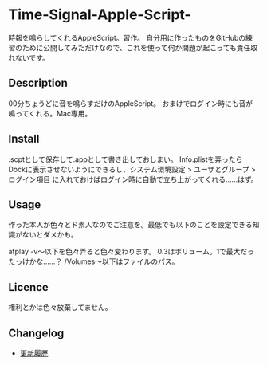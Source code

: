 # Time-Signal-Apple-Script-

時報を鳴らしてくれるAppleScript。習作。
自分用に作ったものをGitHubの練習のために公開してみただけなので、これを使って何か問題が起こっても責任取れないです。

## Description

00分ちょうどに音を鳴らすだけのAppleScript。
おまけでログイン時にも音が鳴ってくれる。Mac専用。

## Install

.scptとして保存して.appとして書き出しておしまい。
Info.plistを弄ったらDockに表示させないようにできるし、システム環境設定 > ユーザとグループ > ログイン項目 に入れておけばログイン時に自動で立ち上がってくれる……はず。

## Usage

作った本人が色々とド素人なのでご注意を。最低でも以下のことを設定できる知識がないとダメかも。

afplay -v〜以下を色々弄ると色々変わります。
0.3はボリューム。1で最大だったっけかな……？
/Volumes〜以下はファイルのパス。

## Licence

権利とかは色々放棄してません。

## Changelog

- [更新履歴](changelog.md)
